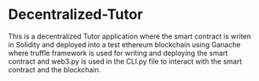 # Decentralized-Tutor

This is a decentralized Tutor application where the smart contract is writen in Solidity and deployed into
a test ethereum blockchain using Ganache where truffle framework is used for writing and deploying the smart contract
and web3.py is used in the CLI.py file to interact with the smart contract and the blockchain.